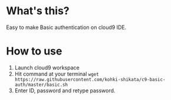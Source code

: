 # What's this?

Easy to make Basic authentication on cloud9 IDE.

# How to use

1. Launch cloud9 workspace
1. Hit command at your terminal `wget https://raw.githubusercontent.com/kohki-shikata/c9-basic-auth/master/basic.sh`
1. Enter ID, password and retype password.
